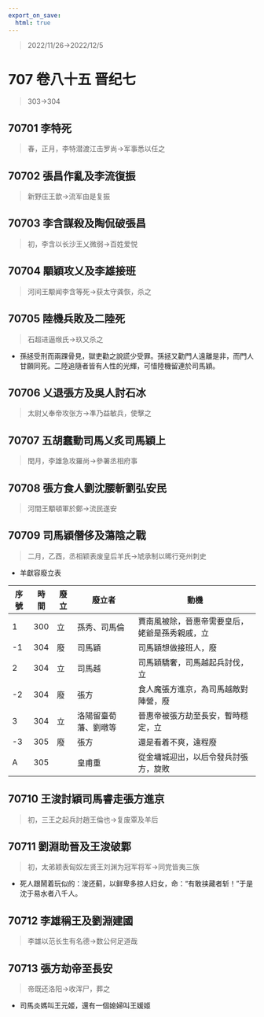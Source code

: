 ```yaml
---
export_on_save:
  html: true
---
```


> 2022/11/26->2022/12/5

# 707 卷八十五 晋纪七

> 303->304

## 70701 李特死
> 春，正月，李特潜渡江击罗尚->军事悉以任之

## 70702 張昌作亂及李流復振
> 新野庄王歆->流军由是复振

## 70703 李含謀殺及陶侃破張昌
> 初，李含以长沙王乂微弱->百姓爱悦

## 70704 顒穎攻乂及李雄接班
> 河间王颙闻李含等死->获太守龚恢，杀之

## 70705 陸機兵敗及二陸死
> 石超进逼缑氏->玖又杀之
- 孫拯受刑而兩踝骨見，獄吏勸之說謊少受罪。孫拯又勸門人遠離是非，而門人甘願同死。二陸追隨者皆有人性的光輝，可惜陸機留連於司馬穎。

## 70706 乂退張方及吳人討石冰
> 太尉乂奉帝攻张方->凖乃益敏兵，使擊之

## 70707 五胡蠢動司馬乂炙司馬穎上
> 閏月，李雄急攻羅尚->參署丞相府事

## 70708 張方食人劉沈腰斬劉弘安民
> 河間王顒頓軍於鄭->流民遂安

## 70709 司馬穎僭侈及蕩陰之戰
> 二月，乙酉，丞相颖表废皇后羊氏->虓承制以晞行兗州刺史
- 羊獻容廢立表

序號|時間|廢立|廢立者|動機
--|--|--|--|--
1|300|立|孫秀、司馬倫|賈南風被除，晉惠帝需要皇后，姥爺是孫秀親戚，立
-1|304|廢|司馬穎|司馬穎想做接班人，廢
2|304|立|司馬越|司馬穎驕奢，司馬越起兵討伐，立
-2|304|廢|張方|食人魔張方進京，為司馬越敵對陣營，廢
3|304|立|洛陽留臺荀藩、劉暾等|晉惠帝被張方劫至長安，暫時穩定，立
-3|305|廢|張方|還是看着不爽，遠程廢
A|305||皇甫重|從金墉城迎出，以后令發兵討張方，旋敗

## 70710 王浚討穎司馬睿走張方進京
> 初，三王之起兵討趙王倫也->复废覃及羊后

## 70711 劉淵助晉及王浚破鄴
> 初，太弟颖表匈奴左贤王刘渊为冠军将军->同党皆夷三族
- 死人跟鬧着玩似的：浚还蓟，以鲜卑多掠人妇女，命：“有敢挟藏者斩！”于是沈于易水者八千人。

## 70712 李雄稱王及劉淵建國
> 李雄以范长生有名德->数公何足道哉

## 70713 張方劫帝至長安
> 帝既还洛阳->收浑尸，葬之
- 司馬炎媽叫王元姬，還有一個媳婦叫王媛姬